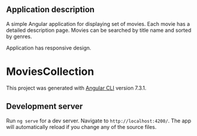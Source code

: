 ## Application description

A simple Angular application for displaying set of movies. Each movie has a detailed description page. Movies can be searched by title name and sorted by genres.

Application has responsive design.

# MoviesCollection

This project was generated with [Angular CLI](https://github.com/angular/angular-cli) version 7.3.1.

## Development server

Run `ng serve` for a dev server. Navigate to `http://localhost:4200/`. The app will automatically reload if you change any of the source files.





